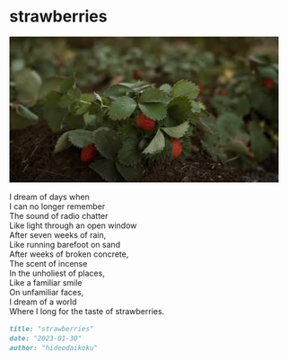# strawberries
![strawberries](images/strawberries.jpeg)

I dream of days when<br/>
I can no longer remember<br/>
The sound of radio chatter<br/>
Like light through an open window<br/>
After seven weeks of rain,<br/>
Like running barefoot on sand <br/>
After weeks of broken concrete,<br/>
The scent of incense<br/>
In the unholiest of places,<br/>
Like a familiar smile<br/>
On unfamiliar faces,<br/>
I dream of a world<br/>
Where I long for the taste of strawberries.<br/>

```markdown
title: "strawberries"
date: "2023-01-30"
author: "hideodaikoku"
```